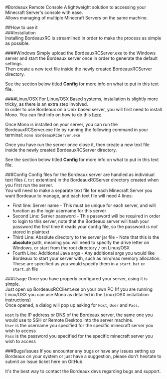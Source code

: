 #Bordeaux Remote Console
A lightweight solution to accessing your Minecraft Server's console with ease.  
Allows managing of multiple Minecraft Servers on the same machine.

##How to use it  
###Installation  
Installing BordeauxRC is streamlined in order to make the process as simple as possible.

####Windows
Simply upload the BordeauxRCServer.exe to the Windows server and start the Bordeaux server once in order to generate the default settings.  
Then create a new text file inside the newly created BordeauxRCServer directory.

See the section below titled **Config** for more info on what to put in this text file.

####Linux/OSX
For Linux/OSX Based systems, installation is slightly more tricky, as there is an extra step involved.  
In order to use Bordeaux on a Unix based server, you will first need to install Mono. You can find info on how to do this [here](http://www.mono-project.com/docs/getting-started/install/)

Once Mono is installed on your server, you can run the BordeauxRCServer.exe file by running the following command in your terminal: `mono BordeauxRCServer.exe`

Once you have run the server once close it, then create a new text file inside the newly created BordeauxRCServer directory.

See the section below titled **Config** for more info on what to put in this text file.

###Config
Config files for the Bordeaux server are handled as individual text files (`.txt` extention) in the BordeauxRCServer directory created when you first run the server.  
You will need to make a separate text file for each Minecraft Server you want Bordeaux to manage, and each text file will need 4 lines:

* First line: Server name - This must be unique for each server, and will function as the login username for this server  
* Second Line: Server password - This password will be required in order to login to this server, note that the Bordeaux server will hash your password the first time it reads your config file, so the password is *not* stored in plaintext
* Third Line: Absolute directory to the server jar file - Note that this is the **absolute** path, meaning you will need to specify the drive letter on Windows, or start from the root directory `/` on Linux/OSX  
* Fourth Line: Additional Java args - Any additional args you would like Bordeaux to start your server with, such as min/max memory allocation. These are specified as you would specify them in a `start.bat` or `start.sh` file

###Usage
Once you have properly configured your server, using it is simple.  
Just open up BordeauxRCClient.exe on your own PC (If you are running Linux/OSX you can use Mono as detailed in the Linux/OSX installation instructions)  
Once opened, a dialog will pop up asking for `Host`, `User` and `Pass`.

`Host` is the IP address or DNS of the Bordeaux server, the same one you would use to SSH or Remote Desktop into the server machine.  
`User` is the username you specified for the specific minecraft server you wish to access  
`Pass` is the password you specified for the specific minecraft server you wish to access

###Bugs/Issues
If you encounter any bugs or have any issues setting up Bordeaux on your system or just have a suggestion, please don't hesitate to submit an Issue ticket here on GitHub.

It's the best way to contact the Bordeaux devs regarding bugs and support.